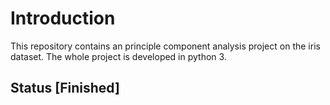 # Introduction 
This repository contains an principle component analysis project on the iris dataset. The whole project is developed in python 3. 

## Status [Finished]
